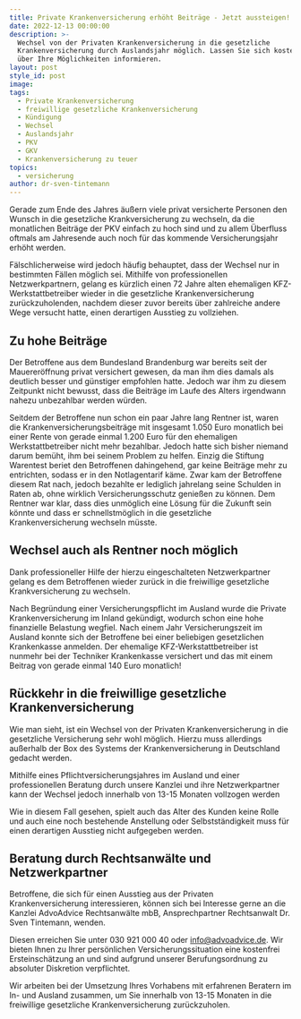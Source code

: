 ```yaml
---
title: Private Krankenversicherung erhöht Beiträge - Jetzt aussteigen!
date: 2022-12-13 00:00:00
description: >-
  Wechsel von der Privaten Krankenversicherung in die gesetzliche
  Krankenversicherung durch Auslandsjahr möglich. Lassen Sie sich kostenfrei
  über Ihre Möglichkeiten informieren. 
layout: post
style_id: post
image:
tags:
  - Private Krankenversicherung
  - freiwillige gesetzliche Krankenversicherung
  - Kündigung
  - Wechsel
  - Auslandsjahr
  - PKV
  - GKV
  - Krankenversicherung zu teuer
topics:
  - versicherung
author: dr-sven-tintemann
---
```

Gerade zum Ende des Jahres äu&szlig;ern viele privat versicherte Personen den Wunsch in die gesetzliche Krankversicherung zu wechseln, da die monatlichen Beiträge der PKV einfach zu hoch sind und zu allem Überfluss oftmals am Jahresende auch noch für das kommende Versicherungsjahr erhöht werden.

Fälschlicherweise wird jedoch häufig behauptet, dass der Wechsel nur in bestimmten Fällen möglich sei. Mithilfe von professionellen Netzwerkpartnern, gelang es kürzlich einen 72 Jahre alten ehemaligen KFZ-Werkstattbetreiber wieder in die gesetzliche Krankenversicherung zurückzuholenden, nachdem dieser zuvor bereits über zahlreiche andere Wege versucht hatte, einen derartigen Ausstieg zu vollziehen.

## Zu hohe Beiträge

Der Betroffene aus dem Bundesland Brandenburg war bereits seit der Mauereröffnung privat versichert gewesen, da man ihm dies damals als deutlich besser und günstiger empfohlen hatte. Jedoch war ihm zu diesem Zeitpunkt nicht bewusst, dass die Beiträge im Laufe des Alters irgendwann nahezu unbezahlbar werden würden.

Seitdem der Betroffene nun schon ein paar Jahre lang Rentner ist, waren die Krankenversicherungsbeiträge mit insgesamt 1.050 Euro monatlich bei einer Rente von gerade einmal 1.200 Euro für den ehemaligen Werkstattbetreiber nicht mehr bezahlbar. Jedoch hatte sich bisher niemand darum bemüht, ihm bei seinem Problem zu helfen. Einzig die Stiftung Warentest beriet den Betroffenen dahingehend, gar keine Beiträge mehr zu entrichten, sodass er in den Notlagentarif käme. Zwar kam der Betroffene diesem Rat nach, jedoch bezahlte er lediglich jahrelang seine Schulden in Raten ab, ohne wirklich Versicherungsschutz genie&szlig;en zu können. Dem Rentner war klar, dass dies unmöglich eine Lösung für die Zukunft sein könnte und dass er schnellstmöglich in die gesetzliche Krankenversicherung wechseln müsste.

## Wechsel auch als Rentner noch möglich

Dank professioneller Hilfe der hierzu eingeschalteten Netzwerkpartner gelang es dem Betroffenen wieder zurück in die freiwillige gesetzliche Krankversicherung zu wechseln.

Nach Begründung einer Versicherungspflicht im Ausland wurde die Private Krankenversicherung im Inland gekündigt, wodurch schon eine hohe finanzielle Belastung wegfiel. Nach einem Jahr Versicherungszeit im Ausland konnte sich der Betroffene bei einer beliebigen gesetzlichen Krankenkasse anmelden. Der ehemalige KFZ-Werkstattbetreiber ist nunmehr bei der Techniker Krankenkasse versichert und das mit einem Beitrag von gerade einmal 140 Euro monatlich\!

## Rückkehr in die freiwillige gesetzliche Krankenversicherung

Wie man sieht, ist ein Wechsel von der Privaten Krankenversicherung in die gesetzliche Versicherung sehr wohl möglich. Hierzu muss allerdings au&szlig;erhalb der Box des Systems der Krankenversicherung in Deutschland gedacht werden.

Mithilfe eines Pflichtversicherungsjahres im Ausland und einer professionellen Beratung durch unsere Kanzlei und ihre Netzwerkpartner kann der Wechsel jedoch innerhalb von 13-15 Monaten vollzogen werden

Wie in diesem Fall gesehen, spielt auch das Alter des Kunden keine Rolle und auch eine noch bestehende Anstellung oder Selbstständigkeit muss für einen derartigen Ausstieg nicht aufgegeben werden.

## Beratung durch Rechtsanwälte und Netzwerkpartner

Betroffene, die sich für einen Ausstieg aus der Privaten Krankenversicherung interessieren, können sich bei Interesse gerne an die Kanzlei AdvoAdvice Rechtsanwälte mbB, Ansprechpartner Rechtsanwalt Dr. Sven Tintemann, wenden.&nbsp;

Diesen erreichen Sie unter 030 921 000 40 oder info@advoadvice.de. Wir bieten Ihnen zu Ihrer persönlichen Versicherungssituation eine kostenfrei Ersteinschätzung an und sind aufgrund unserer Berufungsordnung zu absoluter Diskretion verpflichtet.&nbsp;

Wir arbeiten bei der Umsetzung Ihres Vorhabens mit erfahrenen Beratern im In- und Ausland zusammen, um Sie innerhalb von 13-15 Monaten in die freiwillige gesetzliche Krankenversicherung zurückzuholen.&nbsp;